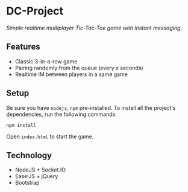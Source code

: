 # DC-Project

_Simple realtime multiplayer Tic-Tac-Toe game with instant messaging._

## Features
* Classic 3-in-a-row game
* Pairing randomly from the queue (every x seconds)
* Realtime IM between players in a same game

## Setup

Be sure you have `nodejs`, `npm` pre-installed. To install all the project's dependencies, run the following commands:

`npm install`

Open `index.html` to start the game.

## Technology
* NodeJS + Socket.IO
* EaselJS + jQuery
* Bootstrap
